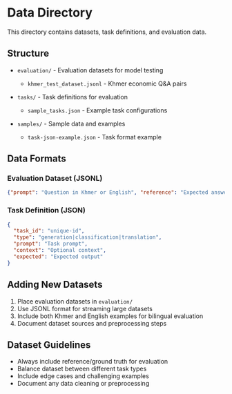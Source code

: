 # Data Directory

This directory contains datasets, task definitions, and evaluation data.

## Structure

- `evaluation/` - Evaluation datasets for model testing
  - `khmer_test_dataset.jsonl` - Khmer economic Q&A pairs

- `tasks/` - Task definitions for evaluation
  - `sample_tasks.json` - Example task configurations

- `samples/` - Sample data and examples
  - `task-json-example.json` - Task format example

## Data Formats

### Evaluation Dataset (JSONL)
```json
{"prompt": "Question in Khmer or English", "reference": "Expected answer"}
```

### Task Definition (JSON)
```json
{
  "task_id": "unique-id",
  "type": "generation|classification|translation",
  "prompt": "Task prompt",
  "context": "Optional context",
  "expected": "Expected output"
}
```

## Adding New Datasets

1. Place evaluation datasets in `evaluation/`
2. Use JSONL format for streaming large datasets
3. Include both Khmer and English examples for bilingual evaluation
4. Document dataset sources and preprocessing steps

## Dataset Guidelines

- Always include reference/ground truth for evaluation
- Balance dataset between different task types
- Include edge cases and challenging examples
- Document any data cleaning or preprocessing